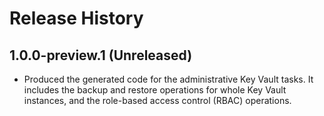 # Release History

## 1.0.0-preview.1 (Unreleased)

- Produced the generated code for the administrative Key Vault tasks. It includes the backup and restore operations for whole Key Vault instances, and the role-based access control (RBAC) operations.
